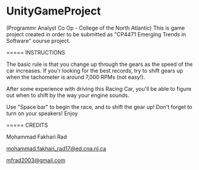 # UnityGameProject
(Programmr Analyst Co Op - College of the North Atlantic)
This is game project created in order to be submitted as "CP4471 Emerging Trends in Software" course project.

===== INSTRUCTIONS

The basic rule is that you change up through the gears as the speed of the car increases.
If you'r looking for the best records, try to shift gears up when the tachometer is around 7,000 RPMs (not easy!).

After some experience with driving this Racing Car, you'll be able to figure out when to shift by the way your engine sounds.

Use "Space bar" to begin the race, and to shift the gear up!
Don't forget to turn on your speakers! Enjoy

===== CREDITS

Mohammad Fakhari Rad

mohammad.fakhari_rad17@ed.cna.nl.ca

mfrad2003@gmail.com




